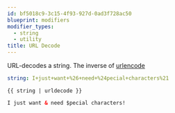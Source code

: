 ```yaml
---
id: bf5018c9-3c15-4f93-927d-0ad3f728ac50
blueprint: modifiers
modifier_types:
  - string
  - utility
title: URL Decode
---
```

URL-decodes a string. The inverse of [urlencode](/modifiers/urlencode)

```yaml
string: I+just+want+%26+need+%24pecial+characters%21
```

```
{{ string | urldecode }}
```

```html
I just want & need $pecial characters!
```
